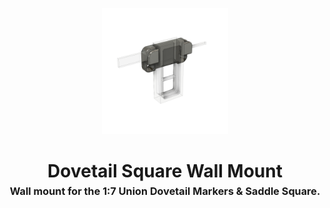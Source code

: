 <!-- 2025-06-09 -->

<p align="center">
  <img src="../../plans/dovetail-square-mount/images/wireframe.png" width="40%"/>
</p>
<h1 align="center">
  Dovetail Square Wall Mount
  <br>
  <sup><sub><sup>Wall mount for the 1:7 Union Dovetail Markers &amp; Saddle Square.<sup></sub>
</h1>
